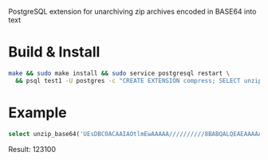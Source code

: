 
PostgreSQL extension
for unarchiving zip archives encoded in BASE64 into text

# Build & Install

```sh
make && sudo make install && sudo service postgresql restart \
  && psql test1 -U postgres -c "CREATE EXTENSION compress; SELECT unzip_base64('hi all');"
```

# Example

```sql
select unzip_base64('UEsDBC0ACAAIAOtlmEwAAAAA//////////8BABQALQEAEAAAAAAAAAAAAAAAAAAAAAAAsynKL7ezKclMsTM0MrbRBzFsEnPzS/NK7AwNDGz0oWwbfZA6LgBQSwcI/0unGSYAAAAAAAAALgAAAAAAAABQSwECHgMtAAgACADrZZhM/0unGSYAAAAuAAAAAQAAAAAAAAABAAAAgBEAAAAALVBLBQYAAAAAAQABAC8AAABxAAAAAAA=')
```

Result:
<row><tid>123</tid><amount>100</amount></row>

